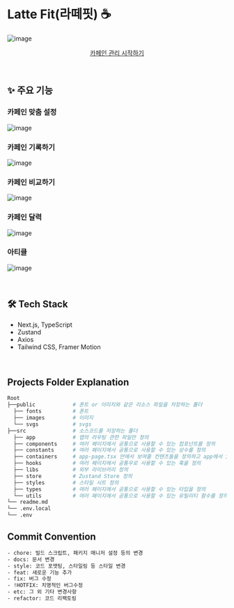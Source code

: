 # Latte Fit(라떼핏) ☕️
![image](https://github.com/SWYG-4-Latte/SWYG-4-Latte-FE/assets/79398566/9c14a618-eca8-4fa4-9f56-51c0c0345593)

<p align="center">
  <a href="https://lattefit.swygbro.com/">카페인 관리 시작하기</a>
</p>

<br />

## ✨ 주요 기능
### 카페인 맞춤 설정
![image](https://github.com/SWYG-4-Latte/SWYG-4-Latte-FE/assets/79398566/b491eae6-5223-4075-97ae-d1dda992304b)

### 카페인 기록하기
![image](https://github.com/SWYG-4-Latte/SWYG-4-Latte-FE/assets/79398566/7be3f10e-4099-42de-8e1d-973c35480a82)

### 카페인 비교하기
![image](https://github.com/SWYG-4-Latte/SWYG-4-Latte-FE/assets/79398566/eb1c30cf-63d7-4c96-b05e-8675f19026ba)

### 카페인 달력
![image](https://github.com/SWYG-4-Latte/SWYG-4-Latte-FE/assets/79398566/9efd119b-fb29-4e64-bae6-3964a97803dd)

### 아티클
![image](https://github.com/SWYG-4-Latte/SWYG-4-Latte-FE/assets/79398566/b000b7e7-b72d-4df8-bf5d-c6c3ecbdcb1f)


<br />

## 🛠️ Tech Stack
- Next.js, TypeScript
- Zustand
- Axios
- Tailwind CSS, Framer Motion

<br />

## Projects Folder Explanation

```bash
Root
├──public            # 폰트 or 이미지와 같은 리소스 파일을 저장하는 폴더
  ├── fonts          # 폰트
  ├── images         # 이미지
  └── svgs           # svgs
├──src               # 소스코드를 저장하는 폴더
  ├── app            # 앱의 라우팅 관련 파일만 정의
  ├── components     # 여러 페이지에서 공통으로 사용할 수 있는 컴포넌트를 정의
  ├── constants      # 여러 페이지에서 공통으로 사용할 수 있는 상수를 정의
  ├── containers     # app-page.tsx 안에서 보여줄 컨텐츠들을 정의하고 app에서 import해서 사용
  ├── hooks          # 여러 페이지에서 공통우로 사용할 수 있는 훅을 정의
  ├── libs           # 외부 라이브러리 정의
  ├── store          # Zustand Store 정의
  ├── styles         # 스타일 시트 정의
  ├── types          # 여러 페이지에서 공통으로 사용할 수 있는 타입을 정의
  └── utils          # 여러 페이지에서 공통으로 사용할 수 있는 유틸리티 함수를 정의
└── readme.md
└── .env.local
└── .env
```

## Commit Convention

```bash
- chore: 빌드 스크립트, 패키지 매니저 설정 등의 변경
- docs: 문서 변경
- style: 코드 포맷팅, 스타일링 등 스타일 변경
- feat: 새로운 기능 추가
- fix: 버그 수정
- !HOTFIX: 치명적인 버그수정
- etc: 그 외 기타 변경사항
- refactor: 코드 리팩토링
```
